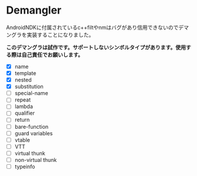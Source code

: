 # **Demangler**
AndroidNDKに付属されているc++filtやnmはバグがあり信用できないのでデマングラを実装することになりました。  

**このデマングラは試作です。サポートしないシンボルタイプがあります。使用する際は自己責任でお願いします。**

- [x] name
- [x] template
- [x] nested
- [x] substitution
- [ ] special-name
- [ ] repeat
- [ ] lambda
- [ ] qualifier
- [ ] return
- [ ] bare-function
- [ ] guard variables
- [ ] vtable
- [ ] VTT
- [ ] virtual thunk
- [ ] non-virtual thunk
- [ ] typeinfo